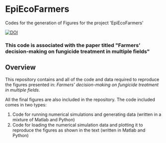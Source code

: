 # EpiEcoFarmers
Codes for the generation of Figures for the project 'EpiEcoFarmers'

[![DOI](https://zenodo.org/badge/390775289.svg)](https://zenodo.org/badge/latestdoi/390775289)

### This code is associated with the paper titled "Farmers’ decision-making on fungicide treatment in multiple fields"


## Overview ##

This repository contains and all of the code and data required to reproduce the figures presented in: *Farmers’ decision-making on fungicide treatment in multiple fields*.

All the final figures are also included in the repository. The code included comes in two types:

1. Code for running numerical simulations and generating data (written in a mixture of Matlab and Python)
2. Code for loading the numerical simulation data and plotting it to reproduce the figures as shown in the text (written in Matlab and Python)
